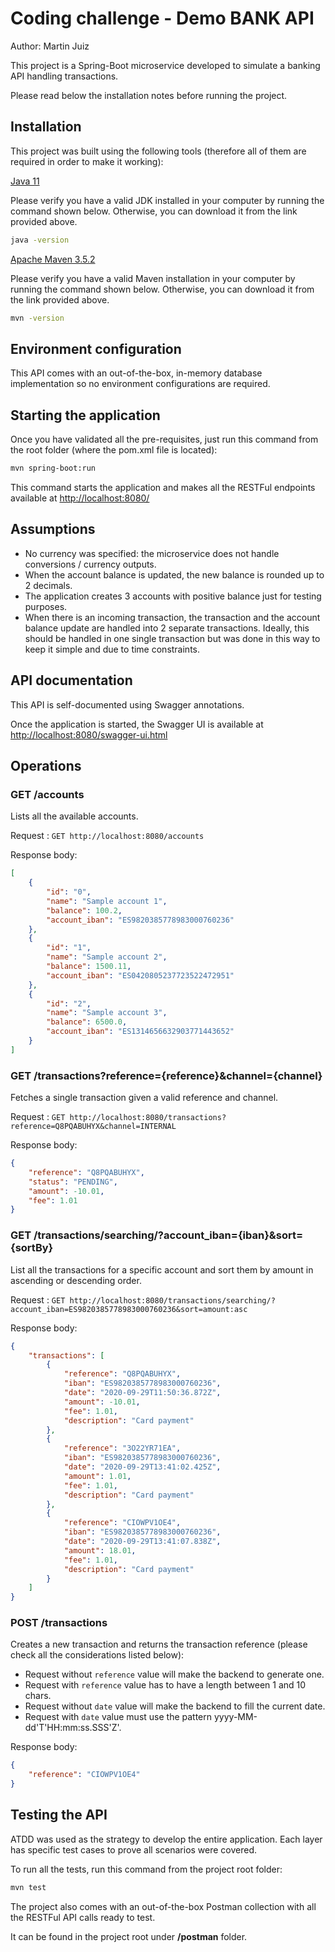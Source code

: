 # Coding challenge - Demo BANK API

Author: Martin Juiz

This project is a Spring-Boot microservice developed to simulate a banking API handling transactions.

Please read below the installation notes before running the project. 

## Installation

This project was built using the following tools (therefore all of them are required in order to make it working):

[Java 11](https://www.oracle.com/java/technologies/javase-jdk11-downloads.html)

Please verify you have a valid JDK installed in your computer by running the command shown below. Otherwise, you can
download it from the link provided above.

```bash
java -version
```


[Apache Maven 3.5.2](https://maven.apache.org/download.cgi)

Please verify you have a valid Maven installation in your computer by running the command shown below. Otherwise, you can
download it from the link provided above.

```bash
mvn -version
```

## Environment configuration

This API comes with an out-of-the-box, in-memory database implementation so no environment configurations are required.


## Starting the application

Once you have validated all the pre-requisites, just run this command from the root folder (where the pom.xml file is located):

```bash
mvn spring-boot:run
```

This command starts the application and makes all the RESTFul endpoints available at [http://localhost:8080/](http://localhost:8080/)


## Assumptions

- No currency was specified: the microservice does not handle conversions / currency outputs.
- When the account balance is updated, the new balance is rounded up to 2 decimals.
- The application creates 3 accounts with positive balance just for testing purposes.
- When there is an incoming transaction, the transaction and the account balance update are handled into 2 separate transactions. 
Ideally, this should be handled in one single transaction but was done in this way to keep it simple and due to time constraints.


## API documentation

This API is self-documented using Swagger annotations.

Once the application is started, the Swagger UI is available at [http://localhost:8080/swagger-ui.html](http://localhost:8080/swagger-ui.html)


## Operations

### GET /accounts

Lists all the available accounts.

Request : `GET http://localhost:8080/accounts`

Response body:
```json
[
    {
        "id": "0",
        "name": "Sample account 1",
        "balance": 100.2,
        "account_iban": "ES9820385778983000760236"
    },
    {
        "id": "1",
        "name": "Sample account 2",
        "balance": 1500.11,
        "account_iban": "ES0420805237723522472951"
    },
    {
        "id": "2",
        "name": "Sample account 3",
        "balance": 6500.0,
        "account_iban": "ES1314656632903771443652"
    }
]
```


### GET /transactions?reference={reference}&channel={channel}

Fetches a single transaction given a valid reference and channel.

Request : `GET http://localhost:8080/transactions?reference=Q8PQABUHYX&channel=INTERNAL`

Response body:
```json
{
    "reference": "Q8PQABUHYX",
    "status": "PENDING",
    "amount": -10.01,
    "fee": 1.01
}
```

### GET /transactions/searching/?account_iban={iban}&sort={sortBy}

List all the transactions for a specific account and sort them by amount in ascending or descending order.

Request : `GET http://localhost:8080/transactions/searching/?account_iban=ES9820385778983000760236&sort=amount:asc`

Response body:
```json
{
    "transactions": [
        {
            "reference": "Q8PQABUHYX",
            "iban": "ES9820385778983000760236",
            "date": "2020-09-29T11:50:36.872Z",
            "amount": -10.01,
            "fee": 1.01,
            "description": "Card payment"
        },
        {
            "reference": "3O22YR71EA",
            "iban": "ES9820385778983000760236",
            "date": "2020-09-29T13:41:02.425Z",
            "amount": 1.01,
            "fee": 1.01,
            "description": "Card payment"
        },
        {
            "reference": "CIOWPV1OE4",
            "iban": "ES9820385778983000760236",
            "date": "2020-09-29T13:41:07.838Z",
            "amount": 18.01,
            "fee": 1.01,
            "description": "Card payment"
        }
    ]
}
```

### POST /transactions

Creates a new transaction and returns the transaction reference (please check all the considerations listed below):

- Request without `reference` value will make the backend to generate one.
- Request with `reference` value has to have a length between 1 and 10 chars.
- Request without `date` value will make the backend to fill the current date.
- Request with `date` value must use the pattern yyyy-MM-dd'T'HH:mm:ss.SSS'Z'.

Response body:
```json
{
    "reference": "CIOWPV1OE4"
}
```


## Testing the API

ATDD was used as the strategy to develop the entire application. Each layer has specific test cases to prove 
all scenarios were covered.

To run all the tests, run this command from the project root folder:

```bash
mvn test
```


The project also comes with an out-of-the-box Postman collection with all the RESTFul API calls ready to test.

It can be found in the project root under **/postman** folder.